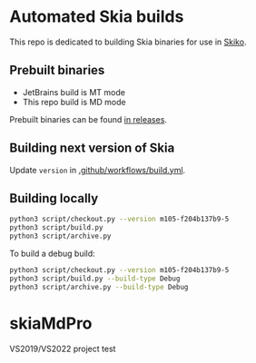 # Automated Skia builds

This repo is dedicated to building Skia binaries for use in [Skiko](https://github.com/JetBrains/skiko).

## Prebuilt binaries

- JetBrains build is MT mode
- This repo build is MD mode

Prebuilt binaries can be found [in releases](https://github.com/programClown/skia-pack/releases).

## Building next version of Skia

Update `version` in [.github/workflows/build.yml](https://github.com/programClown/skia-pack/blob/master/.github/workflows/build.yml).

## Building locally

```sh
python3 script/checkout.py --version m105-f204b137b9-5
python3 script/build.py
python3 script/archive.py
```

To build a debug build:

```sh
python3 script/checkout.py --version m105-f204b137b9-5
python3 script/build.py --build-type Debug
python3 script/archive.py --build-type Debug
```

# skiaMdPro

VS2019/VS2022 project test